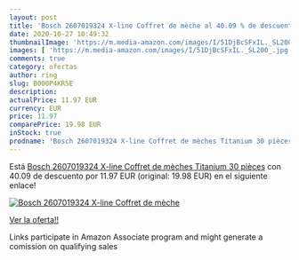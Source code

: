 ```yaml
---
layout: post
title: 'Bosch 2607019324 X-line Coffret de mèche al 40.09 % de descuento'
date: 2020-10-27 10:49:32
thumbnailImage: 'https://m.media-amazon.com/images/I/51DjBcSFxIL._SL200_.jpg'
images: [ 'https://m.media-amazon.com/images/I/51DjBcSFxIL._SL200_.jpg' ]
comments: true
category: ofertas
author: ring
slug: B000P4KR5E
description:
actualPrice: 11.97 EUR
currency: EUR
price: 11.97
comparePrice: 19.98 EUR
inStock: true
prodname: 'Bosch 2607019324 X-line Coffret de mèches Titanium 30 pièces'
---
```


Está [Bosch 2607019324 X-line Coffret de mèches Titanium 30 pièces](https://www.amazon.fr/dp/B000P4KR5E/?tag=tolees0d-21) con 40.09 de descuento por 11.97 EUR (original: 19.98 EUR) en el siguiente enlace!

[![Bosch 2607019324 X-line Coffret de mèche](https://m.media-amazon.com/images/I/51DjBcSFxIL._SL200_.jpg)](https://www.amazon.fr/dp/B000P4KR5E/?tag=tolees0d-21)

[Ver la oferta!!](https://www.amazon.fr/dp/B000P4KR5E/?tag=tolees0d-21)

Links participate in Amazon Associate program and might generate a comission on qualifying sales


